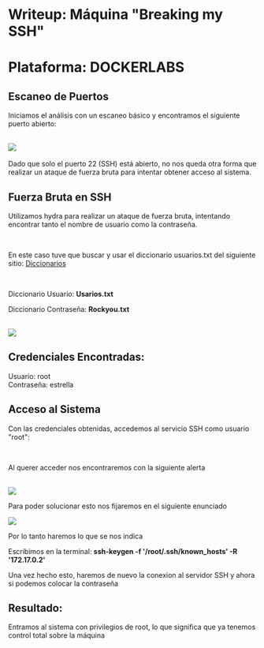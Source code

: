 # Writeup: Máquina "Breaking my SSH"
<h1>Plataforma: <b>DOCKERLABS</b></h1>
<h2><b></b>Escaneo de Puertos</b></h2>
<p>Iniciamos el análisis con un escaneo básico y encontramos el siguiente puerto abierto:</p>
<br>
<img src="https://github.com/user-attachments/assets/d3b87d33-b151-4ac0-94a1-64f571d2b06d">
<br>
<br>
Dado que solo el puerto 22 (SSH) está abierto, no nos queda otra forma que realizar un ataque de fuerza bruta para intentar obtener acceso al sistema.
<br>
<h2>Fuerza Bruta en SSH</h2>
<p>Utilizamos hydra para realizar un ataque de fuerza bruta, intentando encontrar tanto el nombre de usuario como la contraseña.</p>
<br>
<p>En este caso tuve que buscar y usar el diccionario usuarios.txt del siguiente sitio: <a href="https://github.com/hackingyseguridad/diccionarios">Diccionarios</a></p>
<br>
<p>Diccionario Usuario: <b>Usarios.txt</b></p>
<p>Diccionario Contraseña: <b>Rockyou.txt</b></p>
<br>
<img src="https://github.com/user-attachments/assets/88e9b8bf-19bb-4c14-b10c-589ca3354290">
<br>
<h2><b></b>Credenciales Encontradas:</b></h2>
<p>Usuario: root
  <br>
Contraseña: estrella</p>
<h2><b></b>Acceso al Sistema</b></h2>
<p>Con las credenciales obtenidas, accedemos al servicio SSH como usuario  "root":</p>
<br>
<p>Al querer acceder nos encontraremos con la siguiente alerta</p>
<br>
<img src="https://github.com/user-attachments/assets/53c5ab8f-f13f-4dc1-bad7-231578e5ee7d">
<br>
<p>Para poder solucionar esto nos fijaremos en el siguiente enunciado</p>
<img src="https://github.com/user-attachments/assets/93b42d8c-0032-46b1-bdd7-5a109d034e89">
<br>
<p>Por lo tanto haremos lo que se nos indica</p>

<p>Escribimos en la terminal: <b> ssh-keygen -f '/root/.ssh/known_hosts' -R '172.17.0.2' </b> </p>

<p>Una vez hecho esto, haremos de nuevo la conexion al servidor SSH y ahora si podemos colocar la contraseña</p>
<h2>Resultado:</h2>
<p>Entramos al sistema con privilegios de root, lo que significa que ya tenemos control total sobre la máquina</p>
